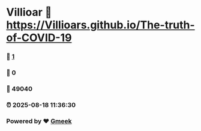 # Villioar :link: https://Villioars.github.io/The-truth-of-COVID-19 
### :page_facing_up: [1](https://Villioars.github.io/The-truth-of-COVID-19/tag.html) 
### :speech_balloon: 0 
### :hibiscus: 49040 
### :alarm_clock: 2025-08-18 11:36:30 
### Powered by :heart: [Gmeek](https://github.com/Meekdai/Gmeek)
